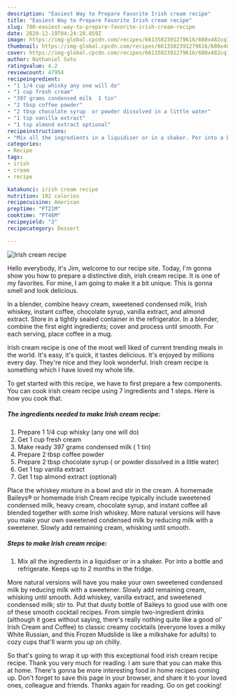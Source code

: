 ```yaml
---
description: "Easiest Way to Prepare Favorite Irish cream recipe"
title: "Easiest Way to Prepare Favorite Irish cream recipe"
slug: 780-easiest-way-to-prepare-favorite-irish-cream-recipe
date: 2020-12-19T04:24:28.859Z
image: https://img-global.cpcdn.com/recipes/6613582391279616/680x482cq70/irish-cream-recipe-recipe-main-photo.jpg
thumbnail: https://img-global.cpcdn.com/recipes/6613582391279616/680x482cq70/irish-cream-recipe-recipe-main-photo.jpg
cover: https://img-global.cpcdn.com/recipes/6613582391279616/680x482cq70/irish-cream-recipe-recipe-main-photo.jpg
author: Nathaniel Soto
ratingvalue: 4.2
reviewcount: 47954
recipeingredient:
- "1 1/4 cup whisky any one will do"
- "1 cup fresh cream"
- "397 grams condensed milk  1 tin"
- "2 tbsp coffee powder"
- "2 tbsp chocolate syrup  or powder dissolved in a little water"
- "1 tsp vanilla extract"
- "1 tsp almond extract optional"
recipeinstructions:
- "Mix all the ingredients in a liquidiser or in a shaker. Por into a bottle and refrigerate. Keeps up to 2 months in the fridge."
categories:
- Recipe
tags:
- irish
- cream
- recipe

katakunci: irish cream recipe 
nutrition: 192 calories
recipecuisine: American
preptime: "PT21M"
cooktime: "PT46M"
recipeyield: "3"
recipecategory: Dessert

---
```



![Irish cream recipe](https://img-global.cpcdn.com/recipes/6613582391279616/680x482cq70/irish-cream-recipe-recipe-main-photo.jpg)

Hello everybody, it's Jim, welcome to our recipe site. Today, I'm gonna show you how to prepare a distinctive dish, irish cream recipe. It is one of my favorites. For mine, I am going to make it a bit unique. This is gonna smell and look delicious.

In a blender, combine heavy cream, sweetened condensed milk, Irish whiskey, instant coffee, chocolate syrup, vanilla extract, and almond extract. Store in a tightly sealed container in the refrigerator. In a blender, combine the first eight ingredients; cover and process until smooth. For each serving, place coffee in a mug.

Irish cream recipe is one of the most well liked of current trending meals in the world. It's easy, it's quick, it tastes delicious. It's enjoyed by millions every day. They're nice and they look wonderful. Irish cream recipe is something which I have loved my whole life.


To get started with this recipe, we have to first prepare a few components. You can cook irish cream recipe using 7 ingredients and 1 steps. Here is how you cook that.

<!--inarticleads1-->

##### The ingredients needed to make Irish cream recipe:

1. Prepare 1 1/4 cup whisky (any one will do)
1. Get 1 cup fresh cream
1. Make ready 397 grams condensed milk ( 1 tin)
1. Prepare 2 tbsp coffee powder
1. Prepare 2 tbsp chocolate syrup ( or powder dissolved in a little water)
1. Get 1 tsp vanilla extract
1. Get 1 tsp almond extract (optional)


Place the whiskey mixture in a bowl and stir in the cream. A homemade Baileys® or homemade Irish Cream recipe typically include sweetened condensed milk, heavy cream, chocolate syrup, and instant coffee all blended together with some Irish whiskey. More natural versions will have you make your own sweetened condensed milk by reducing milk with a sweetener. Slowly add remaining cream, whisking until smooth. 

<!--inarticleads2-->

##### Steps to make Irish cream recipe:

1. Mix all the ingredients in a liquidiser or in a shaker. Por into a bottle and refrigerate. Keeps up to 2 months in the fridge.


More natural versions will have you make your own sweetened condensed milk by reducing milk with a sweetener. Slowly add remaining cream, whisking until smooth. Add whiskey, vanilla extract, and sweetened condensed milk; stir to. Put that dusty bottle of Baileys to good use with one of these smooth cocktail recipes. From simple two-ingredient drinks (although it goes without saying, there&#39;s really nothing quite like a good ol&#39; Irish Cream and Coffee) to classic creamy cocktails (everyone loves a milky White Russian, and this Frozen Mudslide is like a milkshake for adults) to cozy cups that&#39;ll warm you up on chilly. 

So that's going to wrap it up with this exceptional food irish cream recipe recipe. Thank you very much for reading. I am sure that you can make this at home. There's gonna be more interesting food in home recipes coming up. Don't forget to save this page in your browser, and share it to your loved ones, colleague and friends. Thanks again for reading. Go on get cooking!
